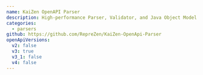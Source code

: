 ```yaml
---
name: KaiZen OpenAPI Parser
description: High-performance Parser, Validator, and Java Object Model for OpenAPI 3.x
categories:
  - parsers
github: https://github.com/RepreZen/KaiZen-OpenApi-Parser
openApiVersions:
  v2: false
  v3: true
  v3_1: false
  v4: false
---
```

